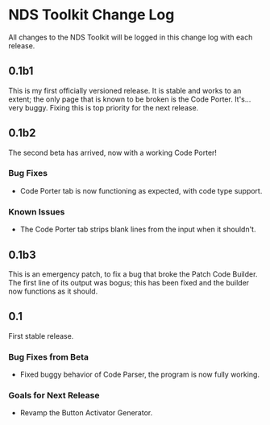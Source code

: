 # NDS Toolkit Change Log

All changes to the NDS Toolkit will be logged in this change log with each
release.

## 0.1b1

This is my first officially versioned release. It is stable and works to an
extent; the only page that is known to be broken is the Code Porter. It's...
very buggy. Fixing this is top priority for the next release.

## 0.1b2

The second beta has arrived, now with a working Code Porter!

### Bug Fixes

 * Code Porter tab is now functioning as expected, with code type support.

### Known Issues

 * The Code Porter tab strips blank lines from the input when it shouldn't.

## 0.1b3

This is an emergency patch, to fix a bug that broke the Patch Code Builder. The
first line of its output was bogus; this has been fixed and the builder now
functions as it should.

## 0.1

First stable release.

### Bug Fixes from Beta

 * Fixed buggy behavior of Code Parser, the program is now fully working.

### Goals for Next Release

 * Revamp the Button Activator Generator.

